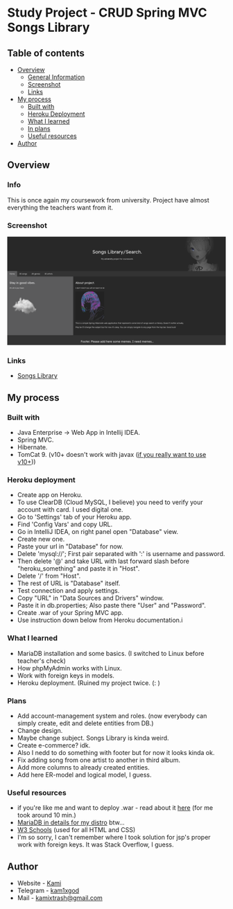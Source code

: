 # Study Project - CRUD Spring MVC Songs Library

## Table of contents

- [Overview](#overview)
  - [General Information](#info)
  - [Screenshot](#screenshot)
  - [Links](#links)
- [My process](#my-process)
  - [Built with](#built-with)
  - [Heroku Deployment](#heroku-deployment)
  - [What I learned](#what-i-learned)
  - [In plans](#plans)
  - [Useful resources](#useful-resources)
- [Author](#author)

## Overview

### Info

This is once again my coursework from university. Project have almost everything the teachers want from it. 

### Screenshot

![Home page](./screenshot.png)

### Links

- [Songs Library](https://okay-what-about-this.herokuapp.com/)

## My process

### Built with

- Java Enterprise -> Web App in Intellij IDEA.
- Spring MVC.
- Hibernate.
- TomCat 9. (v10+ doesn't work with javax ([if you really want to use v10+](https://stackoverflow.com/questions/65703840/tomcat-casting-servlets-to-javax-servlet-servlet-instead-of-jakarta-servlet-http/65704617#65704617)))

### Heroku deployment

- Create app on Heroku.
- To use ClearDB (Cloud MySQL, I believe) you need to verify your account with card. I used digital one.
- Go to 'Settings' tab of your Heroku app. 
- Find 'Config Vars' and copy URL.
- Go in IntelliJ IDEA, on right panel open "Database" view.
- Create new one.
- Paste your url in "Database" for now.
- Delete 'mysql://'; First pair separated with ':' is username and password.
- Then delete '@' and take URL with last forward slash before "heroku_something" and paste it in "Host".
- Delete '/' from "Host".
- The rest of URL is "Database" itself.
- Test connection and apply settings.
- Copy "URL" in "Data Sources and Drivers" window.
- Paste it in db.properties; Also paste there "User" and "Password".
- Create .war of your Spring MVC app.
- Use instruction down below from Heroku documentation.i

### What I learned

- MariaDB installation and some basics. (I switched to Linux before teacher's check)
- How phpMyAdmin works with Linux.
- Work with foreign keys in models.
- Heroku deployment. (Ruined my project twice. (: )

### Plans

- Add account-management system and roles. (now everybody can simply create, edit and delete entities from DB.)
- Change design.
- Maybe change subject. Songs Library is kinda weird. 
- Create e-commerce? idk.
- Also I nedd to do something with footer but for now it looks kinda ok.
- Fix adding song from one artist to another in third album.
- Add more columns to already created entities.
- Add here ER-model and logical model, I guess.

### Useful resources

- if you're like me and want to deploy .war - read about it [here](https://devcenter.heroku.com/articles/war-deployment) (for me took around 10 min.)
- [MariaDB in details for my distro](https://wiki.archlinux.org/title/MariaDB) btw...
- [W3 Schools](https://www.w3schools.com/) (used for all HTML and CSS)
- I'm so sorry, I can't remember where I took solution for jsp's proper work with foreign keys. It was Stack Overflow, I guess.

## Author

- Website - [Kami](https://affectionate-benz-e7d220.netlify.app/)
- Telegram - [kam1xgod](https://t.me/kamixgod)
- Mail - [kamixtrash@gmail.com](mailto:kamixtrash@gmail.com)

